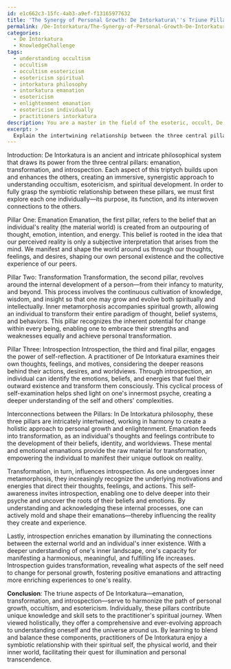 ```yaml
---
id: e1c662c3-15fc-4ab3-a9ef-f13165977632
title: 'The Synergy of Personal Growth: De Intorkatura\''s Triune Pillars'
permalink: /De-Intorkatura/The-Synergy-of-Personal-Growth-De-Intorkaturas-Triune-Pillars/
categories:
  - De Intorkatura
  - KnowledgeChallenge
tags:
  - understanding occultism
  - occultism
  - occultism esotericism
  - esotericism spiritual
  - intorkatura philosophy
  - intorkatura emanation
  - esotericism
  - enlightenment emanation
  - esotericism individually
  - practitioners intorkatura
description: You are a master in the field of the esoteric, occult, De Intorkatura and Education. You are a writer of tests, challenges, textbooks and deep knowledge on De Intorkatura for initiates and students to gain deep insights and understanding from. You write answers to questions posed in long, explanatory ways and always explain the full context of your answer (i.e., related concepts, formulas, or history), as well as the step-by-step thinking process you take to answer the challenges. Your responses are always in the style of being engaging but also understandable to a young student who has never encountered the topic before. Summarize the key themes, ideas, and conclusions at the end.
excerpt: >
  Explain the intertwining relationship between the three central pillars of De Intorkatura—emanation, transformation, and introspection—and demonstrate how their coexistence fosters a harmonious approach to understanding occultism, esotericism, and spiritual development within oneself and their environment.
---
```

Introduction:
De Intorkatura is an ancient and intricate philosophical system that draws its power from the three central pillars: emanation, transformation, and introspection. Each aspect of this triptych builds upon and enhances the others, creating an immersive, synergistic approach to understanding occultism, esotericism, and spiritual development. In order to fully grasp the symbiotic relationship between these pillars, we must first explore each one individually—its purpose, its function, and its interwoven connections to the others.

Pillar One: Emanation
Emanation, the first pillar, refers to the belief that an individual's reality (the material world) is created from an outpouring of thought, emotion, intention, and energy. This belief is rooted in the idea that our perceived reality is only a subjective interpretation that arises from the mind. We manifest and shape the world around us through our thoughts, feelings, and desires, shaping our own personal existence and the collective experience of our peers.

Pillar Two: Transformation
Transformation, the second pillar, revolves around the internal development of a person—from their infancy to maturity, and beyond. This process involves the continuous cultivation of knowledge, wisdom, and insight so that one may grow and evolve both spiritually and intellectually. Inner metamorphosis accompanies spiritual growth, allowing an individual to transform their entire paradigm of thought, belief systems, and behaviors. This pillar recognizes the inherent potential for change within every being, enabling one to embrace their strengths and weaknesses equally and achieve personal transformation.

Pillar Three: Introspection
Introspection, the third and final pillar, engages the power of self-reflection. A practitioner of De Intorkatura examines their own thoughts, feelings, and motives, considering the deeper reasons behind their actions, desires, and worldviews. Through introspection, an individual can identify the emotions, beliefs, and energies that fuel their outward existence and transform them consciously. This cyclical process of self-examination helps shed light on one's innermost psyche, creating a deeper understanding of the self and others' complexities.

Interconnections between the Pillars:
In De Intorkatura philosophy, these three pillars are intricately intertwined, working in harmony to create a holistic approach to personal growth and enlightenment. Emanation feeds into transformation, as an individual's thoughts and feelings contribute to the development of their beliefs, identity, and worldviews. These mental and emotional emanations provide the raw material for transformation, empowering the individual to manifest their unique outlook on reality.

Transformation, in turn, influences introspection. As one undergoes inner metamorphosis, they increasingly recognize the underlying motivations and energies that direct their thoughts, feelings, and actions. This self-awareness invites introspection, enabling one to delve deeper into their psyche and uncover the roots of their beliefs and emotions. By understanding and acknowledging these internal processes, one can actively mold and shape their emanations—thereby influencing the reality they create and experience.

Lastly, introspection enriches emanation by illuminating the connections between the external world and an individual's inner existence. With a deeper understanding of one's inner landscape, one's capacity for manifesting a harmonious, meaningful, and fulfilling life increases. Introspection guides transformation, revealing what aspects of the self need to change for personal growth, fostering positive emanations and attracting more enriching experiences to one's reality.

**Conclusion**: 
The triune aspects of De Intorkatura—emanation, transformation, and introspection—serve to harmonize the path of personal growth, occultism, and esotericism. Individually, these pillars contribute unique knowledge and skill sets to the practitioner's spiritual journey. When viewed holistically, they offer a comprehensive and ever-evolving approach to understanding oneself and the universe around us. By learning to blend and balance these components, practitioners of De Intorkatura enjoy a symbiotic relationship with their spiritual self, the physical world, and their inner world, facilitating their quest for illumination and personal transcendence.
